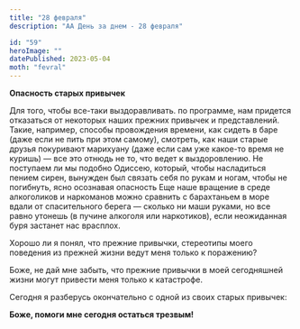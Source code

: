 ```yaml
---
title: "28 февраля"
description: "АА День за днем - 28 февраля"

id: "59"
heroImage: ""
datePublished: 2023-05-04
moth: "fevral"
---
```


**Опасность старых привычек**

Для того, чтобы все-таки выздоравливать. по программе, нам придется отказаться
от некоторых наших прежних привычек и представлений. Такие, например, способы
провождения времени, как сидеть в баре (даже если не пить при этом самому),
смотреть, как наши старые друзья покуривают марихуану (даже если сам уже
какое-то время не куришь) — все это отнюдь не то, что ведет к выздоровлению.
Не поступаем ли мы подобно Одиссею, который, чтобы насладиться пением сирен,
вынужден был связать себя по рукам и ногам, чтобы не погибнуть, ясно осознавая
опасность Еще наше вращение в среде алкоголиков и наркоманов можно сравнить с
барахтаньем в море вдали от спасительного берега — сколько ни маши руками, но
все равно утонешь (в пучине алкоголя или наркотиков), если неожиданная буря
застанет нас врасплох.

Хорошо ли я понял, что прежние привычки, стереотипы моего поведения из прежней
жизни ведут меня только к поражению?

Боже, не дай мне забыть, что прежние привычки в моей сегодняшней жизни могут
привести меня только к катастрофе.

Сегодня я разберусь окончательно с одной из своих старых привычек:

**Боже, помоги мне сегодня остаться трезвым!**
